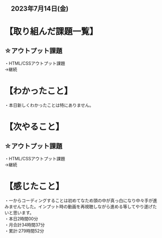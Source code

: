 ## 　2023年7月14日(金)
# 【取り組んだ課題一覧】
## ☆アウトプット課題
・HTML/CSSアウトプット課題<br>
→継続<br>
# 【わかったこと】
・本日新しくわかったことは特にありません。
# 【次やること】
## ☆アウトプット課題
・HTML/CSSアウトプット課題<br>
→継続<br>
# 【感じたこと】
・一からコーディングすることは初めてなため頭の中が真っ白になり中々手が進みませんでした。インプット時の動画を再視聴しながら進める等してやり遂げたいと思います。<br>
・本日2時間00分<br>
・月合計34時間37分<br>
・累計:279時間52分<br>
